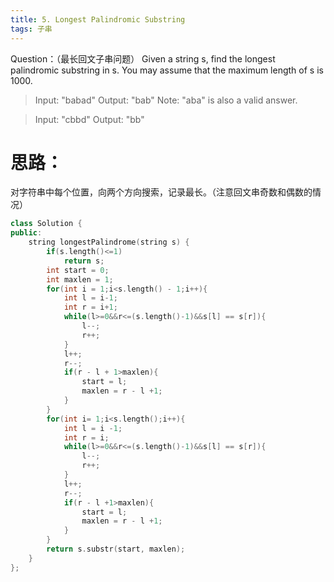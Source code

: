 ```yaml
---
title: 5. Longest Palindromic Substring
tags: 子串
---
```


Question：（最长回文子串问题）
Given a string s, find the longest palindromic substring in s. You may assume that the maximum length of s is 1000.

> Input: "babad"
Output: "bab"
Note: "aba" is also a valid answer.

> Input: "cbbd"
Output: "bb"

# 思路：
对字符串中每个位置，向两个方向搜索，记录最长。（注意回文串奇数和偶数的情况）

``` cpp
class Solution {
public:
    string longestPalindrome(string s) {
        if(s.length()<=1)
            return s;
        int start = 0;
        int maxlen = 1;
        for(int i = 1;i<s.length() - 1;i++){
            int l = i-1;
            int r = i+1;
            while(l>=0&&r<=(s.length()-1)&&s[l] == s[r]){
                l--;
                r++;
            }
            l++;
            r--;
            if(r - l + 1>maxlen){
                start = l;
                maxlen = r - l +1;
            }
        }
        for(int i= 1;i<s.length();i++){
            int l = i -1;
            int r = i;
            while(l>=0&&r<=(s.length()-1)&&s[l] == s[r]){
                l--;
                r++;
            }
            l++;
            r--;
            if(r - l +1>maxlen){
                start = l;
                maxlen = r - l +1;
            }
        }
        return s.substr(start, maxlen);
    }
};
```




